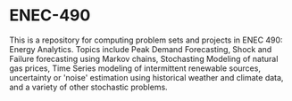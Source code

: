 # ENEC-490

This is a repository for computing problem sets and projects in ENEC 490: Energy Analytics. 
Topics include Peak Demand Forecasting, Shock and Failure forecasting using Markov chains, Stochasting Modeling of natural gas prices, Time Series modeling of intermittent renewable sources, uncertainty or 'noise' estimation using historical weather and climate data, and a variety of other stochastic problems.
